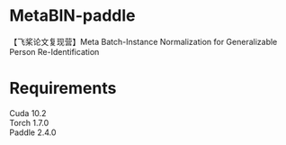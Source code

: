 # MetaBIN-paddle
【飞桨论文复现营】Meta Batch-Instance Normalization for Generalizable Person Re-Identification

# Requirements
Cuda   10.2  
Torch  1.7.0  
Paddle 2.4.0  
